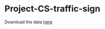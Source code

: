 # Project-CS-traffic-sign
Download the data [here](https://drive.google.com/file/d/1aOIfxolMtc1geZn1vSLfbaYkgsbtQc_F/view?usp=sharing)
